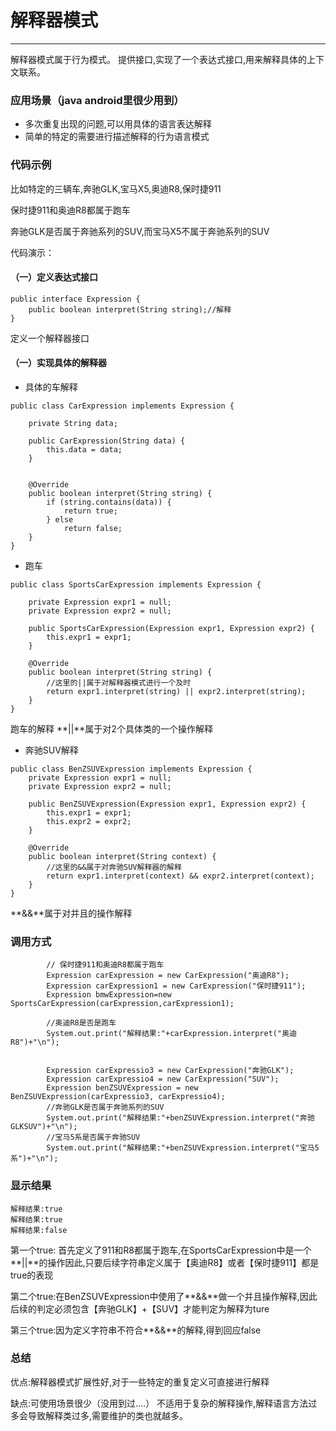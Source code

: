 # 解释器模式

----

解释器模式属于行为模式。
提供接口,实现了一个表达式接口,用来解释具体的上下文联系。

### 应用场景（java android里很少用到）

- 多次重复出现的问题,可以用具体的语言表达解释
- 简单的特定的需要进行描述解释的行为语言模式

### 代码示例

比如特定的三辆车,奔驰GLK,宝马X5,奥迪R8,保时捷911

保时捷911和奥迪R8都属于跑车

奔驰GLK是否属于奔驰系列的SUV,而宝马X5不属于奔驰系列的SUV

代码演示：

#### （一）定义表达式接口

```
public interface Expression {
    public boolean interpret(String string);//解释
}
```
定义一个解释器接口

#### （一）实现具体的解释器

-  具体的车解释
```
public class CarExpression implements Expression {

    private String data;

    public CarExpression(String data) {
        this.data = data;
    }


    @Override
    public boolean interpret(String string) {
        if (string.contains(data)) {
            return true;
        } else
            return false;
    }
}
```

-  跑车

```
public class SportsCarExpression implements Expression {

    private Expression expr1 = null;
    private Expression expr2 = null;

    public SportsCarExpression(Expression expr1, Expression expr2) {
        this.expr1 = expr1;
    }

    @Override
    public boolean interpret(String string) {
        //这里的||属于对解释器模式进行一个及时
        return expr1.interpret(string) || expr2.interpret(string);
    }
}
```
跑车的解释 **||**属于对2个具体类的一个操作解释

-  奔驰SUV解释

```
public class BenZSUVExpression implements Expression {
    private Expression expr1 = null;
    private Expression expr2 = null;

    public BenZSUVExpression(Expression expr1, Expression expr2) {
        this.expr1 = expr1;
        this.expr2 = expr2;
    }

    @Override
    public boolean interpret(String context) {
        //这里的&&属于对奔驰SUV解释器的解释
        return expr1.interpret(context) && expr2.interpret(context);
    }
}
```
**&&**属于对并且的操作解释

### 调用方式

```
        // 保时捷911和奥迪R8都属于跑车
        Expression carExpression = new CarExpression("奥迪R8");
        Expression carExpression1 = new CarExpression("保时捷911");
        Expression bmwExpression=new SportsCarExpression(carExpression,carExpression1);

        //奥迪R8是否是跑车
        System.out.print("解释结果:"+carExpression.interpret("奥迪R8")+"\n");

        
        Expression carExpressio3 = new CarExpression("奔驰GLK");
        Expression carExpressio4 = new CarExpression("SUV");
        Expression benZSUVExpression = new BenZSUVExpression(carExpressio3, carExpressio4);
        //奔驰GLK是否属于奔驰系列的SUV
        System.out.print("解释结果:"+benZSUVExpression.interpret("奔驰GLKSUV")+"\n");
        //宝马5系是否属于奔驰SUV
        System.out.print("解释结果:"+benZSUVExpression.interpret("宝马5系")+"\n");
```

### 显示结果

```
解释结果:true
解释结果:true
解释结果:false
```

第一个true: 首先定义了911和R8都属于跑车,在SportsCarExpression中是一个**||**的操作因此,只要后续字符串定义属于【奥迪R8】或者【保时捷911】都是true的表现

第二个true:在BenZSUVExpression中使用了**&&**做一个并且操作解释,因此后续的判定必须包含【奔驰GLK】+【SUV】才能判定为解释为ture

第三个true:因为定义字符串不符合**&&**的解释,得到回应false

### 总结

优点:解释器模式扩展性好,对于一些特定的重复定义可直接进行解释

缺点:可使用场景很少（没用到过....）  不适用于复杂的解释操作,解释语言方法过多会导致解释类过多,需要维护的类也就越多。





